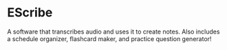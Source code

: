 # EScribe
A software that transcribes audio and uses it to create notes. Also includes a schedule organizer, flashcard maker, and practice question generator!
